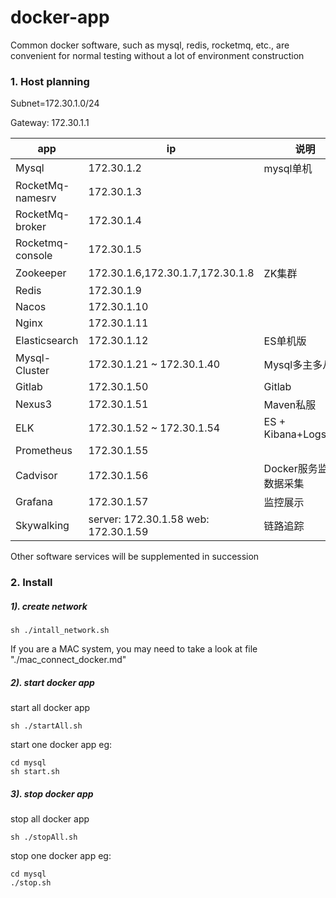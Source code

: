 # docker-app
Common docker software, such as mysql, redis, rocketmq, etc., are convenient for normal testing without a lot of environment construction


### 1. Host planning

Subnet=172.30.1.0/24  

Gateway: 172.30.1.1   

| app              | ip                               | 说明                             |
| ---------------- | -------------------------------- | -------------------------------- |
| Mysql            | 172.30.1.2                       | mysql单机                |
| RocketMq-namesrv | 172.30.1.3                       |                        |
| RocketMq-broker  | 172.30.1.4                       |                        |
| Rocketmq-console | 172.30.1.5                       |                        |
| Zookeeper        | 172.30.1.6,172.30.1.7,172.30.1.8 | ZK集群 |
| Redis            | 172.30.1.9                       |                        |
| Nacos            | 172.30.1.10                      |                       |
| Nginx            | 172.30.1.11                      |                       |
| Elasticsearch    | 172.30.1.12                      | ES单机版                 |
| Mysql-Cluster    | 172.30.1.21 ~ 172.30.1.40        | Mysql多主多从 |
| Gitlab           | 172.30.1.50                      | Gitlab                |
| Nexus3           | 172.30.1.51                      | Maven私服               |
| ELK              | 172.30.1.52 ~ 172.30.1.54| ES + Kibana+Logstash |
| Prometheus       | 172.30.1.55                      |                       |
| Cadvisor | 172.30.1.56 | Docker服务监控数据采集 |
| Grafana | 172.30.1.57 | 监控展示 |
| Skywalking       | server: 172.30.1.58    web: 172.30.1.59               |             链路追踪          |

Other software services will be supplemented in succession

### 2. Install


##### 1). create network
```shell
sh ./intall_network.sh

```

If you are a MAC system, you may need to take a look  at file "./mac_connect_docker.md"


##### 2). start docker app

 start all docker app

```shell
sh ./startAll.sh 

```

start one docker app eg:

```
cd mysql
sh start.sh

```

##### 3). stop docker app

 stop all docker app
 ```shell
 sh ./stopAll.sh
 
 ```

 stop one docker app eg:

 ```shell
 cd mysql 
 ./stop.sh
 
 ```
